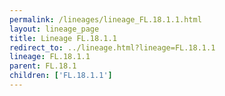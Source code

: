 ```yaml
---
permalink: /lineages/lineage_FL.18.1.1.html
layout: lineage_page
title: Lineage FL.18.1.1
redirect_to: ../lineage.html?lineage=FL.18.1.1
lineage: FL.18.1.1
parent: FL.18.1
children: ['FL.18.1.1']
---
```

